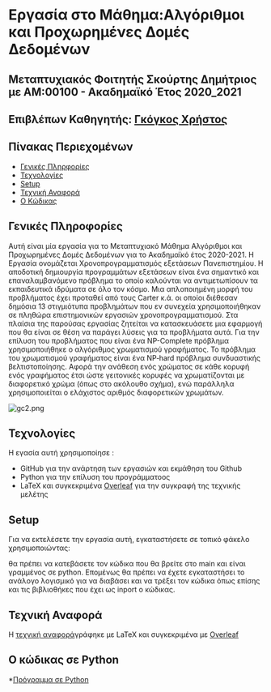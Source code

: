 # Εργασία στο Μάθημα:Αλγόριθμοι και Προχωρημένες Δομές Δεδομένων
## Μεταπτυχιακός Φοιτητής Σκούρτης Δημήτριος με ΑΜ:00100 - Ακαδημαϊκό Έτος 2020_2021
## Επιβλέπων Καθηγητής: [Γκόγκος Χρήστος](https://github.com/chgogos)

## Πίνακας Περιεχομένων
* [Γενικές Πληρφορίες](#γενικές-πληροφορίες)
* [Τεχνολογίες](#τεχνολογίες)
* [Setup](#setup)
* [Τεχνική Αναφορά](#Τεχνική-Αναφορά)
* [Ο Κώδικας](#Ο-κώδικας-σε-Python)


## Γενικές Πληροφορίες
Αυτή είναι μία εργασία για το Μεταπτυχιακό Μάθημα Αλγόριθμοι και Προχωρημένες Δομές Δεδομένων για το Ακαδημαϊκό έτος 2020-2021.
Η Εργασία ονομάζεται Χρονοπρογραμματισμός εξετάσεων Πανεπιστημίου.
Η αποδοτική δημιουργία προγραμμάτων εξετάσεων είναι ένα σημαντικό και επαναλαμβανόμενο πρόβλημα το οποίο καλούνται να αντιμετωπίσουν τα εκπαιδευτικά ιδρύματα σε όλο τον κόσμο. Μια απλοποιημένη μορφή του προβλήματος έχει προταθεί από τους Carter κ.ά. οι οποίοι διέθεσαν δημόσια 13 στιγμιότυπα προβλημάτων που εν συνεχεία χρησιμοποιήθηκαν σε πληθώρα επιστημονικών εργασιών χρονοπρογραμματισμού. Στα πλαίσια της παρούσας εργασίας ζητείται να κατασκευάσετε μια εφαρμογή που θα είναι σε θέση να παράγει λύσεις για τα προβλήματα αυτά. 
Για την επίλυση του προβλήματος που είναι ένα NP-Complete πρόβλημα χρησιμοποιήθηκε o αλγόριθμος χρωματισμού γραφήματος.
Το πρόβλημα του χρωματισμού γραφήματος είναι ένα NP‐hard πρόβλημα συνδυαστικής βελτιστοποίησης. Αφορά την ανάθεση ενός χρώματος σε κάθε κορυφή ενός γραφήματος έτσι ώστε γειτονικές κορυφές να χρωματίζονται με διαφορετικό χρώμα (όπως στο ακόλουθο σχήμα), ενώ παράλληλα χρησιμοποιείται ο ελάχιστος αριθμός διαφορετικών χρωμάτων. 

![gc2.png](https://github.com/dimskou/00100_aadd_ett/blob/main/gc2.PNG)
	
## Τεχνολογίες
Η εγασία αυτή χρησιμοποίησε :
* GitHub για την ανάρτηση των εργασιών και εκμάθηση του Github
* Python για την επίλυση του προγράμματοος
* LaTeX και συγκεκριμένα [Overleaf](https://www.overleaf.com/) για την συγκραφή της τεχνικής μελέτης

	
## Setup
Για να εκτελέσετε την εργασία αυτή, εγκαταστήσετε σε τοπικό φάκελο χρησιμοποιώντας:

θα πρέπει να κατεβάσετε τον κώδικα που θα βρείτε στο main και είναι γραμμένος σε python. 
Επομένως θα πρέπει να έχετε εγκαταστήσει το ανάλογο λογισμικό για να διαβάσει και να τρέξει τον κώδικα όπως επίσης και τις βιβλιοθήκες που έχει ως inport  ο κώδικας.

## Τεχνική Αναφορά
Η [τεχνική αναφορά](https://github.com/dimskou/00100_aadd_ett/blob/main/Texniki%20Meleti%20%CE%91%CE%9C00100.pdf)γράφηκε με LaTeX και συγκεκριμένα με [Overleaf](https://www.overleaf.com/) 

## Ο κώδικας σε Python 

*[Πρόγραμμα σε Python](https://github.com/dimskou/00100_aadd_ett/blob/main/main.py)
